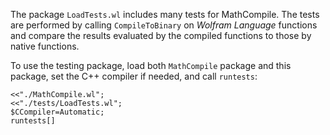 The package `LoadTests.wl` includes many tests for MathCompile. The tests are performed by calling `CompileToBinary` on *Wolfram Language* functions and compare the results evaluated by the compiled functions to those by native functions. 

To use the testing package, load both `MathCompile` package and this package, set the C++ compiler if needed, and call `runtests`:
```
<<"./MathCompile.wl";
<<"./tests/LoadTests.wl";
$CCompiler=Automatic;
runtests[]
```
